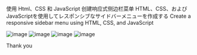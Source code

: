 使用 Html、CSS 和 JavaScript 创建响应式侧边栏菜单
HTML、CSS、およびJavaScriptを使用してレスポンシブなサイドバーメニューを作成する
Create a responsive sidebar menu using HTML, CSS, and JavaScript

![image](https://github.com/Brooke0813/Responsive-Sidebar/assets/66056411/aed6e653-9998-4d64-81e9-37a22fd542ea)
![image](https://github.com/Brooke0813/Responsive-Sidebar/assets/66056411/baaec9df-5421-41ee-a6ff-d2ff3102eb1b)
![image](https://github.com/Brooke0813/Responsive-Sidebar/assets/66056411/d03da9f1-c715-4ed8-bba5-a2a01d05b0ae)
![image](https://github.com/Brooke0813/Responsive-Sidebar/assets/66056411/1a81ec74-0daa-4afd-a615-1836489faf94)

Thank you
